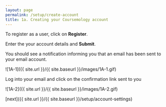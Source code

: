 ```yaml
---
layout: page
permalink: /setup/create-account
title: 1a. Creating your Coursemology account
---
```


To register as a user, click on **Register**.

Enter the your account details and **Submit**.

You should see a notification informing you that an email has been sent to your email account.

![1A-1]({{ site.url }}/{{ site.baseurl }}/images/1A-1.gif)

Log into your email and click on the confirmation link sent to you

![1A-2]({{ site.url }}/{{ site.baseurl }}/images/1A-2.gif)


[next]({{ site.url }}/{{ site.baseurl }}/setup/account-settings)